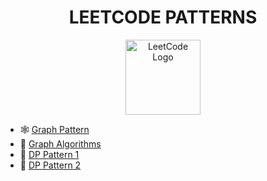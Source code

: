 <h1 align="center">LEETCODE PATTERNS</h1>

<p align="center">
  <img src="https://upload.wikimedia.org/wikipedia/commons/1/19/LeetCode_logo_black.png" alt="LeetCode Logo" width="120"/>
</p>

- 🕸️ [Graph Pattern](https://leetcode.com/discuss/post/655708/graph-for-beginners-problems-pattern-sam-06fb/)
- 🧮 [Graph Algorithms](https://leetcode.com/discuss/post/1326900/graph-algorithms-problems-to-practice-by-9u6j/)
- 🧩 [DP Pattern 1](https://leetcode.com/discuss/post/458695/dynamic-programming-patterns-by-aatalyk-pmgr/)
- 🧠 [DP Pattern 2](https://leetcode.com/discuss/post/662866/dp-for-beginners-problems-patterns-sampl-atdb/)


